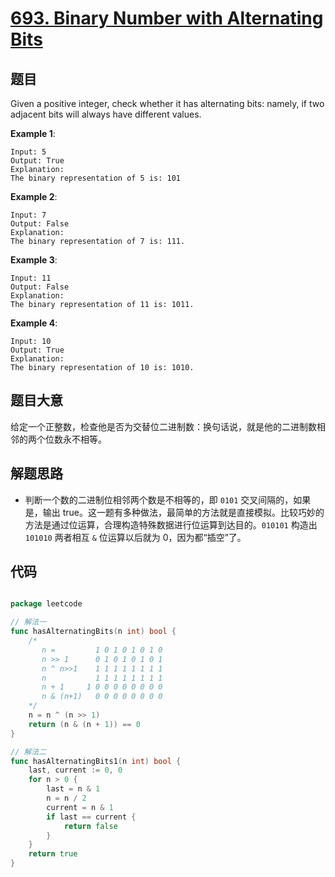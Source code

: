 # [693. Binary Number with Alternating Bits](https://leetcode.com/problems/binary-number-with-alternating-bits/)

## 题目

Given a positive integer, check whether it has alternating bits: namely, if two adjacent bits will always have different values.

**Example 1**:

    Input: 5
    Output: True
    Explanation:
    The binary representation of 5 is: 101

**Example 2**:

    Input: 7
    Output: False
    Explanation:
    The binary representation of 7 is: 111.

**Example 3**:

    Input: 11
    Output: False
    Explanation:
    The binary representation of 11 is: 1011.

**Example 4**:

    Input: 10
    Output: True
    Explanation:
    The binary representation of 10 is: 1010.


## 题目大意

给定一个正整数，检查他是否为交替位二进制数：换句话说，就是他的二进制数相邻的两个位数永不相等。

## 解题思路


- 判断一个数的二进制位相邻两个数是不相等的，即 `0101` 交叉间隔的，如果是，输出 true。这一题有多种做法，最简单的方法就是直接模拟。比较巧妙的方法是通过位运算，合理构造特殊数据进行位运算到达目的。`010101` 构造出 `101010` 两者相互 `&` 位运算以后就为 0，因为都“插空”了。


## 代码

```go

package leetcode

// 解法一
func hasAlternatingBits(n int) bool {
	/*
	   n =         1 0 1 0 1 0 1 0
	   n >> 1      0 1 0 1 0 1 0 1
	   n ^ n>>1    1 1 1 1 1 1 1 1
	   n           1 1 1 1 1 1 1 1
	   n + 1     1 0 0 0 0 0 0 0 0
	   n & (n+1)   0 0 0 0 0 0 0 0
	*/
	n = n ^ (n >> 1)
	return (n & (n + 1)) == 0
}

// 解法二
func hasAlternatingBits1(n int) bool {
	last, current := 0, 0
	for n > 0 {
		last = n & 1
		n = n / 2
		current = n & 1
		if last == current {
			return false
		}
	}
	return true
}

```